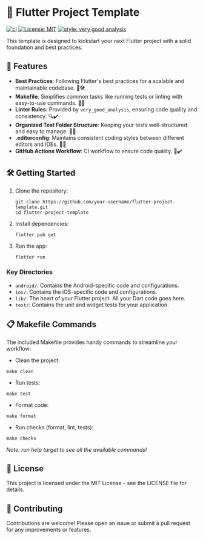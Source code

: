 # 🚀 Flutter Project Template

[![ci][ci_badge]][ci_badge_link]
[![License: MIT][license_badge]][license_badge_link]
[![style: very good analysis][badge]][badge_link]

This template is designed to kickstart your next Flutter project with a solid foundation and best practices.

## 🧩 Features

- **Best Practices**: Following Flutter's best practices for a scalable and maintainable codebase. 📏🛠️
- **Makefile**: Simplifies common tasks like running tests or linting with easy-to-use commands. 📂✨
- **Linter Rules**: Provided by `very_good_analysis`, ensuring code quality and consistency. 🔍✔️
- **Organized Test Folder Structure**: Keeping your tests well-structured and easy to manage. 📁✅
- **.editorconfig**: Maintains consistent coding styles between different editors and IDEs. 📝🔧
- **GitHub Actions Workflow**: CI workflow to ensure code quality. 🤖✔️

## 🛠️ Getting Started

1. Clone the repository:
    ```shell
    git clone https://github.com/your-username/flutter-project-template.git
    cd flutter-project-template
    ```
2. Install dependencies:
    ```shell
    flutter pub get
    ```

3. Run the app:
    ```shell
    flutter run
    ```

### Key Directories

- `android/`: Contains the Android-specific code and configurations.
- `ios/`: Contains the iOS-specific code and configurations.
- `lib/`: The heart of your Flutter project. All your Dart code goes here.
- `test/`: Contains the unit and widget tests for your application.

## 📋 Makefile Commands

The included Makefile provides handy commands to streamline your workflow:

* Clean the project:

```shell
make clean
```

* Run tests:

```shell
make test
```

* Format code:

```shell
make format
```

* Run checks (format, lint, tests):

```shell
make checks
```

_Note: run help target to see all the available commands!_

## 📜 License

This project is licensed under the MIT License - see the LICENSE file for details.

## 🤝 Contributing

Contributions are welcome! Please open an issue or submit a pull request for any improvements or features.

[ci_badge]: https://github.com/ankandrew/flutter-project-template/actions/workflows/test.yaml/badge.svg

[ci_badge_link]: https://github.com/ankandrew/flutter-project-template/actions

[badge]: https://img.shields.io/badge/style-very_good_analysis-B22C89.svg

[badge_link]: https://pub.dev/packages/very_good_analysis

[license_badge]: https://img.shields.io/badge/license-MIT-blue.svg

[license_badge_link]: https://opensource.org/licenses/MIT

